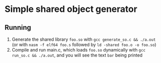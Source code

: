 # Simple shared object generator

## Running

1. Generate the shared library `foo.so` with `gcc generate_so.c && ./a.out` (or with `nasm -f elf64 foo.s` followed by `ld -shared foo.o -o foo.so`)
2. Compile and run main.c, which loads `foo.so` dynamically with `gcc run_so.c && ./a.out`, and you will see the text `bar` being printed

